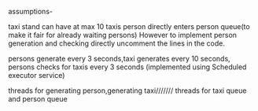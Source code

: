 assumptions-

taxi stand can have at max 10 taxis
person directly enters person queue(to make it fair for already waiting persons)
However to implement person generation and checking directly uncomment the lines in the code.

persons generate every 3 seconds,taxi generates every 10 seconds, persons checks for taxis every 3 seconds
(implemented using Scheduled executor service)

threads for generating person,generating taxi///////
threads for taxi queue and person queue
